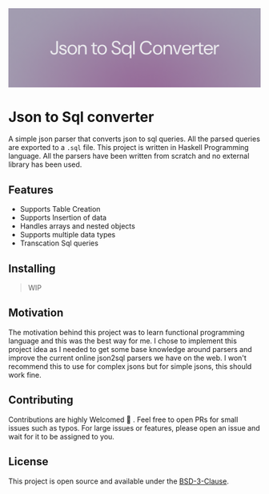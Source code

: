 <img width="1280" alt="Json2Sql" src="/.github/assets/banner.png">

# Json to Sql converter

A simple json parser that converts json to sql queries. All the parsed queries are exported to a `.sql` file. This project is written in Haskell Programming language. All the parsers have been written from scratch and no external library has been used.

## Features

- Supports Table Creation
- Supports Insertion of data
- Handles arrays and nested objects
- Supports multiple data types
- Transcation Sql queries

## Installing

> WIP

## Motivation

The motivation behind this project was to learn functional programming language and this was the best way for me. I chose to implement this project idea as I needed to get some base knowledge around parsers and improve the current online json2sql parsers we have on the web. I won't recommend this to use for complex jsons but for simple jsons, this should work fine.

## Contributing

Contributions are highly Welcomed 💙 . Feel free to open PRs for small issues such as typos. For large issues or features, please open an issue and wait for it to be assigned to you.

## License

This project is open source and available under the [ BSD-3-Clause](LICENSE).

